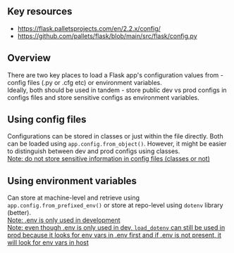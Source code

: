 ## Key resources
- https://flask.palletsprojects.com/en/2.2.x/config/
- https://github.com/pallets/flask/blob/main/src/flask/config.py

## Overview
There are two key places to load a Flask app's configuration values from - config files (.py or .cfg etc) or environment variables. \
Ideally, both should be used in tandem - store public dev vs prod configs in configs files and store sensitive configs as environment variables. 

## Using config files
Configurations can be stored in classes or just within the file directly. Both can be loaded using `app.config.from_object()`. 
However, it might be easier to distinguish between dev and prod configs using classes. 
\
[Note: do not store sensitive information in config files (classes or not)](https://stackoverflow.com/questions/56580514/is-it-acceptable-to-commit-api-keys-and-env-files-to-a-private-business-repo)

## Using environment variables
Can store at machine-level and retrieve using `app.config.from_prefixed_env()` or store at repo-level using `dotenv` library (better). 
\
[Note: .env is only used in development](https://stackoverflow.com/questions/67604414/why-i-should-not-use-dotenv-in-production-mode)
\
[Note: even though .env is only used in dev, `load_dotenv` can still be used in prod because it looks for env vars in .env first and if .env is not present, it will look for env vars in host](https://dev.to/jakewitcher/using-env-files-for-environment-variables-in-python-applications-55a1)

